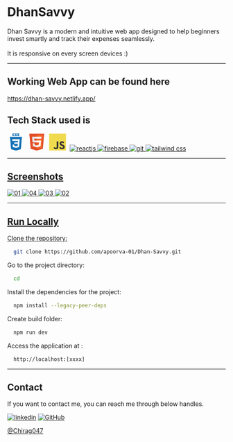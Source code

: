 # DhanSavvy
Dhan Savvy is a modern and intuitive web app designed to help beginners invest smartly and track their expenses seamlessly.
<br> <br>
It is responsive on every screen devices :)
<hr>

## Working Web App can be found here

https://dhan-savvy.netlify.app/

## Tech Stack used is

 <img src="https://github.com/devicons/devicon/blob/master/icons/css3/css3-plain-wordmark.svg"  title="CSS3" alt="CSS" width="40" height="40"/>&nbsp;
 <img src="https://github.com/devicons/devicon/blob/master/icons/html5/html5-original.svg" title="HTML5" alt="HTML" width="40" height="40"/>&nbsp;
 <img src="https://github.com/devicons/devicon/blob/master/icons/javascript/javascript-original.svg" title="JavaScript" alt="JavaScript" width="40" height="40"/>&nbsp;
 <a href="https://react.dev/" target="_blank"> <img src="https://www.vectorlogo.zone/logos/reactjs/reactjs-icon.svg" alt="reactjs" width="40" height="40"/> </a> 
 <a href="https://firebase.google.com/" target="_blank"> <img src="https://www.vectorlogo.zone/logos/firebase/firebase-icon.svg" alt="firebase" width="40" height="40"/> </a> 
 <a href="https://git-scm.com/" target="_blank"> <img src="https://www.vectorlogo.zone/logos/git-scm/git-scm-icon.svg" alt="git" width="40" height="40"/> </a> 
 <a href="https://tailwindcss.com/" target="_blank"> <img src="https://www.vectorlogo.zone/logos/tailwindcss/tailwindcss-icon.svg" alt="tailwind css" width="40" height="40"/>
 
 <hr>

## Screenshots 

![01](https://github.com/apoorva-01/Dhan-Savvy/assets/43968431/fa6e75d7-4a1e-46b2-959d-c19ba16dca9b)
![04](https://github.com/apoorva-01/Dhan-Savvy/assets/43968431/3720ead4-efc0-4e71-a163-23ee0af64bd9)
![03](https://github.com/apoorva-01/Dhan-Savvy/assets/43968431/66cb00bd-dd24-4d16-9098-faa7203dc531)
![02](https://github.com/apoorva-01/Dhan-Savvy/assets/43968431/b67bac87-5614-4e2f-a8cb-ca6f7c112cc6)

<hr>

## Run Locally
Clone the repository:

```bash
  git clone https://github.com/apoorva-01/Dhan-Savvy.git
```
Go to the project directory:

```bash
  cd 
```
Install the dependencies for the project:

```bash
  npm install --legacy-peer-deps
```
Create build folder:

```bash
  npm run dev
```

Access the application at :

```bash
  http://localhost:[xxxx]
```


<hr>
  
## Contact

If you want to contact me, you can reach me through below handles.

[![linkedin](https://img.shields.io/badge/Chirag_Nagar-0077B5?style=for-the-badge&logo=linkedin&logoColor=white)](https://www.linkedin.com/in/chiragnagar047/)
[![GitHub](https://img.shields.io/badge/Chirag_Nagar-252525?style=for-the-badge&logo=Github&logoColor=white)](https://github.com/Chirag047)

[@Chirag047](https://github.com/Chirag047)

